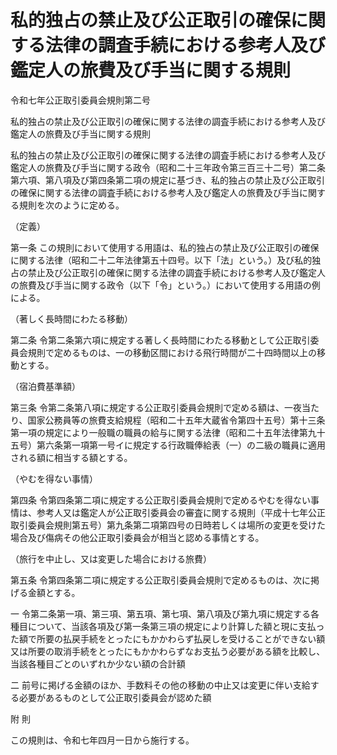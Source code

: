# 私的独占の禁止及び公正取引の確保に関する法律の調査手続における参考人及び鑑定人の旅費及び手当に関する規則

令和七年公正取引委員会規則第二号

私的独占の禁止及び公正取引の確保に関する法律の調査手続における参考人及び鑑定人の旅費及び手当に関する規則

私的独占の禁止及び公正取引の確保に関する法律の調査手続における参考人及び鑑定人の旅費及び手当に関する政令（昭和二十三年政令第三百三十二号）第二条第六項、第八項及び第四条第二項の規定に基づき、私的独占の禁止及び公正取引の確保に関する法律の調査手続における参考人及び鑑定人の旅費及び手当に関する規則を次のように定める。

（定義）

第一条 この規則において使用する用語は、私的独占の禁止及び公正取引の確保に関する法律（昭和二十二年法律第五十四号。以下「法」という。）及び私的独占の禁止及び公正取引の確保に関する法律の調査手続における参考人及び鑑定人の旅費及び手当に関する政令（以下「令」という。）において使用する用語の例による。

（著しく長時間にわたる移動）

第二条 令第二条第六項に規定する著しく長時間にわたる移動として公正取引委員会規則で定めるものは、一の移動区間における飛行時間が二十四時間以上の移動とする。

（宿泊費基準額）

第三条 令第二条第八項に規定する公正取引委員会規則で定める額は、一夜当たり、国家公務員等の旅費支給規程（昭和二十五年大蔵省令第四十五号）第十三条第一項の規定により一般職の職員の給与に関する法律（昭和二十五年法律第九十五号）第六条第一項第一号イに規定する行政職俸給表（一）の二級の職員に適用される額に相当する額とする。

（やむを得ない事情）

第四条 令第四条第二項に規定する公正取引委員会規則で定めるやむを得ない事情は、参考人又は鑑定人が公正取引委員会の審査に関する規則（平成十七年公正取引委員会規則第五号）第九条第二項第四号の日時若しくは場所の変更を受けた場合及び傷病その他公正取引委員会が相当と認める事情とする。

（旅行を中止し、又は変更した場合における旅費）

第五条 令第四条第二項に規定する公正取引委員会規則で定めるものは、次に掲げる金額とする。

一 令第二条第一項、第三項、第五項、第七項、第八項及び第九項に規定する各種目について、当該各項及び第一条第三項の規定により計算した額と現に支払った額で所要の払戻手続をとったにもかかわらず払戻しを受けることができない額又は所要の取消手続をとったにもかかわらずなお支払う必要がある額を比較し、当該各種目ごとのいずれか少ない額の合計額

二 前号に掲げる金額のほか、手数料その他の移動の中止又は変更に伴い支給する必要があるものとして公正取引委員会が認めた額

附 則

この規則は、令和七年四月一日から施行する。
